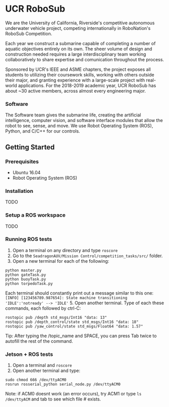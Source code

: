# UCR RoboSub

We are the University of California, Riverside's competitive autonomous underwater vehicle project, competing internationally in RoboNation's RoboSub Competition.

Each year we construct a submarine capable of completing a number of aquatic objectives entirely on its own. The sheer volume of design and construction needed requires a large interdisciplinary team working collaboratively to share expertise and comunication throughout the process.

Sponsored by UCR's IEEE and ASME chapters, the project exposes all students to utilizing their coursework skills, working with others outside their major, and granting experience with a large-scale project with real-world applications. For the 2018-2019 academic year, UCR RoboSub has about \~30 active members, across almost every engineering major.

### Software

The Software team gives the submarine life, creating the artificial intelligence, computer vision, and software interface modules that allow the robot to see, sense, and move. We use Robot Operating System (ROS), Python, and C/C++ for our controls.

## Getting Started

### Prerequisites

* Ubuntu 16.04
* Robot Operating System (ROS) 

### Installation

TODO

### Setup a ROS workspace

TODO

### Running ROS tests

1. Open a terminal on any directory and type `roscore`
2. Go to the `SeadragonAUV/Mission Control/competition_tasks/src/` folder.
3. Open a new terminal for each of the following:
```
python master.py
python gateTask.py
python buoyTask.py
python torpedoTask.py
```
Each terminal should constantly print out a message similar to this one: `[INFO] [123456789.987654]: State machine transitioning 'IDLE':'notready' --> 'IDLE'`
5. Open another terminal. Type of each these commands, each followed by ctrl-C:
```
rostopic pub /depth std_msgs/Int16 "data: 13"
rostopic pub /depth_control/state std_msgs/Int16 "data: 18"
rostopic pub /yaw_control/state std_msgs/Float64 "data: 1.57"
```
Tip: After typing the /topic_name and SPACE, you can press Tab twice to autofill the rest of the command.



### Jetson + ROS tests
1. Open a terminal and `roscore`
2. Open another terminal and type:
```
sudo chmod 666 /dev/ttyACM0
rosrun rosserial_python serial_node.py /dev/ttyACM0
```
Note: if ACM0 doesnt work (an error occurs), try ACM1 or type `ls /dev/ttyACM` and tab to see which file # exists.

